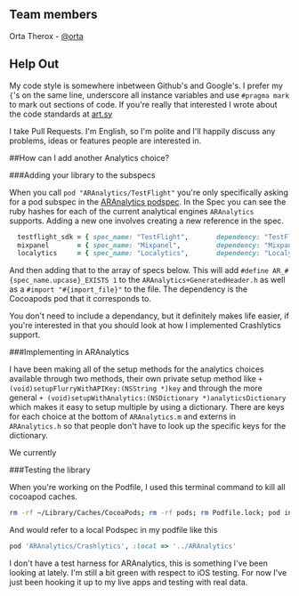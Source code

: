 
## Team members

Orta Therox - [@orta](http://twitter.com/orta)

## Help Out

My code style is somewhere inbetween Github's and Google's. I prefer my `{`'s on the same line, underscore all instance variables and use `#pragma mark` to mark out sections of code. If you're really that interested I wrote about the code standards at [art.sy](http://artsy.github.com/blog/2012/08/14/on-objective-c-code-standards/)

I take Pull Requests. I'm English, so I'm polite and I'll happily discuss any problems, ideas or features people are interested in. 

##How can I add another Analytics choice?

###Adding your library to the subspecs

When you call `pod "ARAnalytics/TestFlight"` you're only specifically asking for a pod subspec in the [ARAnalytics podspec](https://github.com/orta/ARAnalytics/blob/master/ARAnalytics.podspec). In the Spec you can see the ruby hashes for each of the current analytical engines `ARAnalytics` supports. Adding a new one involves creating a new reference in the spec.

``` ruby
  testflight_sdk = { spec_name: "TestFlight",       dependency: "TestFlightSDK",            import_file: "TestFlight" }
  mixpanel       = { spec_name: "Mixpanel",         dependency: "Mixpanel",                 import_file: "Mixpanel" }
  localytics     = { spec_name: "Localytics",       dependency: "Localytics",               import_file: "LocalyticsSession" }
```

And then adding that to the array of specs below. This will add `#define AR_#{spec_name.upcase}_EXISTS 1` to the `ARAnalytics+GeneratedHeader.h` as well as a `#import "#{import_file}"` to the file. The dependency is the Cocoapods pod that it corresponds to.

You don't need to include a dependancy, but it definitely makes life easier, if you're interested in that you should look at how I implemented Crashlytics support.


###Implementing in ARAnalytics

I have been making all of the setup methods for the analytics choices available through two methods, their own private setup method like `+ (void)setupFlurryWithAPIKey:(NSString *)key` and through the more general `+ (void)setupWithAnalytics:(NSDictionary *)analyticsDictionary` which makes it easy to setup multiple by using a dictionary. There are keys for each choice at the bottom of `ARAnalytics.m` and externs in `ARAnalytics.h` so that people don't have to look up the specific keys for the dictionary.

We currently 

###Testing the library

When you're working on the Podfile, I used this terminal command to kill all cocoapod caches.

``` bash
rm -rf ~/Library/Caches/CocoaPods; rm -rf pods; rm Podfile.lock; pod install --verbose
```

And would refer to a local Podspec in my podfile like this

``` ruby
pod 'ARAnalytics/Crashlytics', :local => '../ARAnalytics'
```

I don't have a test harness for ARAnalytics, this is something I've been looking at lately. I'm still a bit green with respect to iOS testing. For now I've just been hooking it up to my live apps and testing with real data.